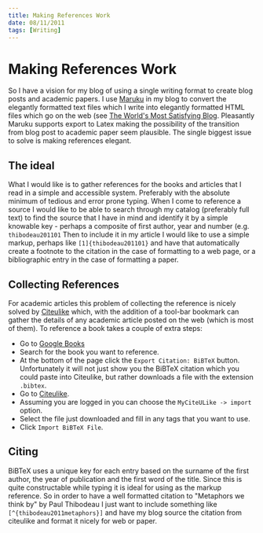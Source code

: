 ```yaml
--- 
title: Making References Work
date: 08/11/2011
tags: [Writing]
---
```


Making References Work
=======================

So I have a vision for my blog of using a single writing format to create blog posts and academic papers.  I use [Maruku](http://maruku.rubyforge.org/index.html) in my blog to convert the elegantly formatted text files which I write into elegantly formatted HTML files which go on the web (see [The World's Most Satisfying Blog](http://blog.lightmind.co.uk/2011/11/satisfying-blog.html).  Pleasantly Maruku supports export to Latex making the possibility of the transition from blog post to academic paper seem plausible.  The single biggest issue to solve is making references elegant.


The ideal
----------

What I would like is to gather references for the books and articles that I read in a simple and accessible system.  Preferably with the absolute minimum of tedious and error prone typing.  When I come to reference a source I would like to be able to search through my catalog (preferably full text) to find the source that I have in mind and identify it by a simple knowable key - perhaps a composite of first author, year and number (e.g.  `thibodeau201101`  Then to include it in my article I would like to use a simple markup, perhaps like `[1]{thibodeau201101}` and have that automatically create a footnote to the citation in the case of formatting to a web page, or a bibliographic entry in the case of formatting a paper.


Collecting References
---------------------

For academic articles this problem of collecting the reference is nicely solved by [Citeulike](http://www.citeulike.org/) which, with the addition of a tool-bar bookmark can gather the details of any academic article posted on the web (which is most of them).  To reference a book takes a couple of extra steps:

* Go to [Google Books](http://books.google.com/)
* Search for the book you want to reference.
* At the bottom of the page click the `Export Citation: BiBTeX` button.  Unfortunately it will not just show you the BiBTeX citation which you could paste into Citeulike, but rather downloads a file with the extension `.bibtex`.
* Go to [Citeulike](http://www.citeulike.org/).
* Assuming you are logged in you can choose the `MyCiteULike -> import` option.
* Select the file just downloaded and fill in any tags that you want to use.
* Click `Import BiBTeX File`.

Citing
-------

BiBTeX uses a unique key for each entry based on the surname of the first author, the year of publication and the first word of the title.  Since this is quite constructable while typing it is ideal for using as the markup reference.  So in order to have a well formatted citation to "Metaphors we think by" by Paul Thibodeau I just want to include something like `[^{thibodeau2011metaphors}]` and have my blog source the citation from citeulike and format it nicely for web or paper.

